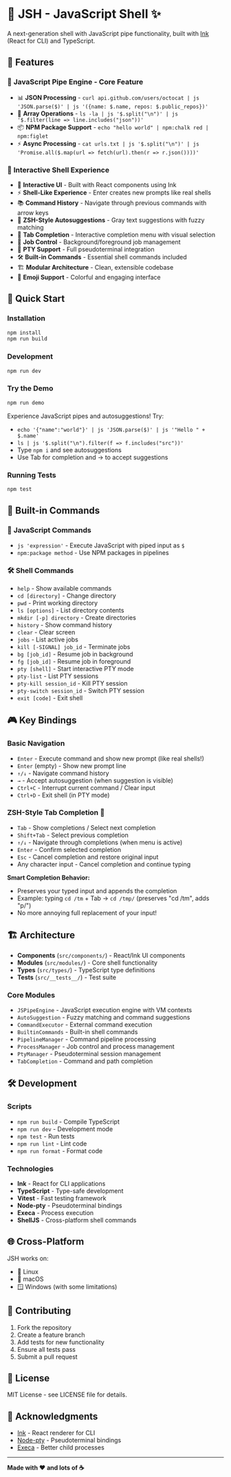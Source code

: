 # 🐚 JSH - JavaScript Shell ✨

A next-generation shell with JavaScript pipe functionality, built with [Ink](https://github.com/vadimdemedes/ink) (React for CLI) and TypeScript.

## 🌟 Features

### 🚀 **JavaScript Pipe Engine** - Core Feature
- 📊 **JSON Processing** - `curl api.github.com/users/octocat | js 'JSON.parse($)' | js '({name: $.name, repos: $.public_repos})'`
- 🔄 **Array Operations** - `ls -la | js '$.split("\n")' | js '$.filter(line => line.includes("json"))'`
- 📦 **NPM Package Support** - `echo "hello world" | npm:chalk red | npm:figlet`
- ⚡ **Async Processing** - `cat urls.txt | js '$.split("\n")' | js 'Promise.all($.map(url => fetch(url).then(r => r.json())))'`

### 🎨 **Interactive Shell Experience**
- 🎨 **Interactive UI** - Built with React components using Ink
- ⚡ **Shell-Like Experience** - Enter creates new prompts like real shells
- 📚 **Command History** - Navigate through previous commands with arrow keys
- 💭 **ZSH-Style Autosuggestions** - Gray text suggestions with fuzzy matching
- 🎯 **Tab Completion** - Interactive completion menu with visual selection
- 💼 **Job Control** - Background/foreground job management
- 🔌 **PTY Support** - Full pseudoterminal integration
- 🛠️ **Built-in Commands** - Essential shell commands included
- 🏗️ **Modular Architecture** - Clean, extensible codebase
- 🌈 **Emoji Support** - Colorful and engaging interface

## 🚀 Quick Start

### Installation
```bash
npm install
npm run build
```

### Development
```bash
npm run dev
```

### Try the Demo
```bash
npm run demo
```
Experience JavaScript pipes and autosuggestions! Try:
- `echo '{"name":"world"}' | js 'JSON.parse($)' | js '"Hello " + $.name'`
- `ls | js '$.split("\n").filter(f => f.includes("src"))'`
- Type `npm i` and see autosuggestions
- Use Tab for completion and → to accept suggestions

### Running Tests
```bash
npm test
```

## 📖 Built-in Commands

### 🚀 **JavaScript Commands**
- `js 'expression'` - Execute JavaScript with piped input as `$`
- `npm:package method` - Use NPM packages in pipelines

### 🛠️ **Shell Commands**
- `help` - Show available commands
- `cd [directory]` - Change directory
- `pwd` - Print working directory
- `ls [options]` - List directory contents
- `mkdir [-p] directory` - Create directories
- `history` - Show command history
- `clear` - Clear screen
- `jobs` - List active jobs
- `kill [-SIGNAL] job_id` - Terminate jobs
- `bg [job_id]` - Resume job in background
- `fg [job_id]` - Resume job in foreground
- `pty [shell]` - Start interactive PTY mode
- `pty-list` - List PTY sessions
- `pty-kill session_id` - Kill PTY session
- `pty-switch session_id` - Switch PTY session
- `exit [code]` - Exit shell

## 🎮 Key Bindings

### Basic Navigation
- `Enter` - Execute command and show new prompt (like real shells!)
- `Enter` (empty) - Show new prompt line
- `↑/↓` - Navigate command history
- `→` - Accept autosuggestion (when suggestion is visible)
- `Ctrl+C` - Interrupt current command / Clear input
- `Ctrl+D` - Exit shell (in PTY mode)

### ZSH-Style Tab Completion 🎯
- `Tab` - Show completions / Select next completion
- `Shift+Tab` - Select previous completion  
- `↑/↓` - Navigate through completions (when menu is active)
- `Enter` - Confirm selected completion
- `Esc` - Cancel completion and restore original input
- Any character input - Cancel completion and continue typing

**Smart Completion Behavior:**
- Preserves your typed input and appends the completion
- Example: typing `cd /tm` + Tab → `cd /tmp/` (preserves "cd /tm", adds "p/")
- No more annoying full replacement of your input!

## 🏗️ Architecture

- **Components** (`src/components/`) - React/Ink UI components
- **Modules** (`src/modules/`) - Core shell functionality
- **Types** (`src/types/`) - TypeScript type definitions
- **Tests** (`src/__tests__/`) - Test suite

### Core Modules

- `JSPipeEngine` - JavaScript execution engine with VM contexts
- `AutoSuggestion` - Fuzzy matching and command suggestions
- `CommandExecutor` - External command execution
- `BuiltinCommands` - Built-in shell commands
- `PipelineManager` - Command pipeline processing
- `ProcessManager` - Job control and process management
- `PtyManager` - Pseudoterminal session management
- `TabCompletion` - Command and path completion

## 🛠️ Development

### Scripts
- `npm run build` - Compile TypeScript
- `npm run dev` - Development mode
- `npm test` - Run tests
- `npm run lint` - Lint code
- `npm run format` - Format code

### Technologies
- **Ink** - React for CLI applications
- **TypeScript** - Type-safe development
- **Vitest** - Fast testing framework
- **Node-pty** - Pseudoterminal bindings
- **Execa** - Process execution
- **ShellJS** - Cross-platform shell commands

## 🌐 Cross-Platform

JSH works on:
- 🐧 Linux
- 🍎 macOS
- 🪟 Windows (with some limitations)

## 🤝 Contributing

1. Fork the repository
2. Create a feature branch
3. Add tests for new functionality
4. Ensure all tests pass
5. Submit a pull request

## 📄 License

MIT License - see LICENSE file for details.

## 🙏 Acknowledgments

- [Ink](https://github.com/vadimdemedes/ink) - React renderer for CLI
- [Node-pty](https://github.com/microsoft/node-pty) - Pseudoterminal bindings
- [Execa](https://github.com/sindresorhus/execa) - Better child processes

---

**Made with ❤️ and lots of ☕**